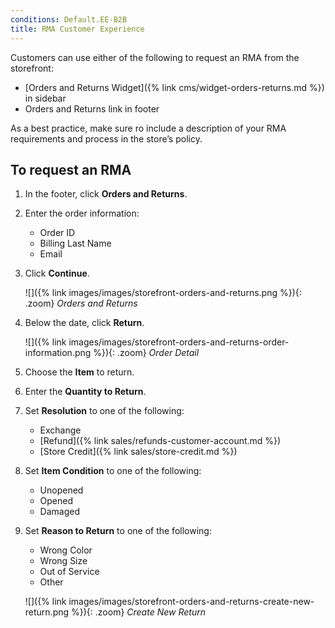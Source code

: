 ```yaml
---
conditions: Default.EE-B2B
title: RMA Customer Experience
---
```


Customers can use either of the following to request an RMA from the storefront:

- [Orders and Returns Widget]({% link cms/widget-orders-returns.md %}) in sidebar
- Orders and Returns link in footer

As a best practice, make sure ro include a description of your RMA requirements and process in the store’s policy.

## To request an RMA

1. In the footer, click **Orders and Returns**.

1. Enter the order information:

    - Order ID
    - Billing Last Name
    - Email

1. Click **Continue**.

    ![]({% link images/images/storefront-orders-and-returns.png %}){: .zoom}
    _Orders and Returns_

1. Below the date, click **Return**.

    ![]({% link images/images/storefront-orders-and-returns-order-information.png %}){: .zoom}
    _Order Detail_

1. Choose the **Item** to return.

1. Enter the **Quantity to Return**.

1. Set **Resolution** to one of the following:

   - Exchange
   - [Refund]({% link sales/refunds-customer-account.md %})
   - [Store Credit]({% link sales/store-credit.md %})

1. Set **Item Condition** to one of the following:

    - Unopened
    - Opened
    - Damaged

1. Set **Reason to Return** to one of the following:

    - Wrong Color
    - Wrong Size
    - Out of Service
    - Other

    ![]({% link images/images/storefront-orders-and-returns-create-new-return.png %}){: .zoom}
    _Create New Return_

